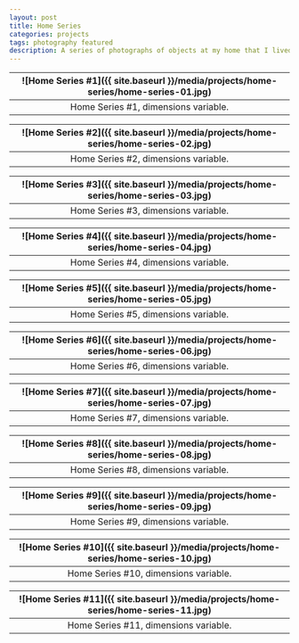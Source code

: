 ```yaml
---
layout: post
title: Home Series
categories: projects
tags: photography featured
description: A series of photographs of objects at my home that I lived throughout childhood and adolescence.
---
```


![Home Series #1]({{ site.baseurl }}/media/projects/home-series/home-series-01.jpg) |
:----------: |
Home Series #1, dimensions variable. |

![Home Series #2]({{ site.baseurl }}/media/projects/home-series/home-series-02.jpg) |
:----------: |
Home Series #2, dimensions variable. |

![Home Series #3]({{ site.baseurl }}/media/projects/home-series/home-series-03.jpg) |
:----------: |
Home Series #3, dimensions variable. |

![Home Series #4]({{ site.baseurl }}/media/projects/home-series/home-series-04.jpg) |
:----------: |
Home Series #4, dimensions variable. |

![Home Series #5]({{ site.baseurl }}/media/projects/home-series/home-series-05.jpg) |
:----------: |
Home Series #5, dimensions variable. |

![Home Series #6]({{ site.baseurl }}/media/projects/home-series/home-series-06.jpg) |
:----------: |
Home Series #6, dimensions variable. |

![Home Series #7]({{ site.baseurl }}/media/projects/home-series/home-series-07.jpg) |
:----------: |
Home Series #7, dimensions variable. |

![Home Series #8]({{ site.baseurl }}/media/projects/home-series/home-series-08.jpg) |
:----------: |
Home Series #8, dimensions variable. |

![Home Series #9]({{ site.baseurl }}/media/projects/home-series/home-series-09.jpg) |
:----------: |
Home Series #9, dimensions variable. |

![Home Series #10]({{ site.baseurl }}/media/projects/home-series/home-series-10.jpg) |
:----------: |
Home Series #10, dimensions variable. |

![Home Series #11]({{ site.baseurl }}/media/projects/home-series/home-series-11.jpg) |
:----------: |
Home Series #11, dimensions variable. |
